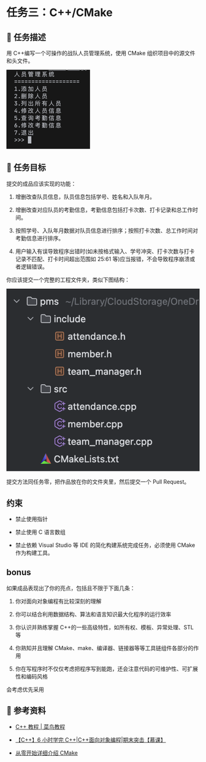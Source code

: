 # 任务三：C++/CMake

## 📃 任务描述

用 C++编写一个可操作的战队人员管理系统，使用 CMake 组织项目中的源文件和头文件。

![](./assets/2.png)

## 🎯 任务目标

提交的成品应该实现的功能：

1. 增删改查队员信息，队员信息包括学号、姓名和入队年月。

2. 增删改查对应队员的考勤信息，考勤信息包括打卡次数、打卡记录和总工作时间。

3. 按照学号、入队年月数据对队员信息进行排序；按照打卡次数、总工作时间对考勤信息进行排序。

4. 用户输入有误导致程序出错时(如未按格式输入、学号冲突、打卡次数与打卡记录不匹配、打卡时间超出范围如 25:61 等)应当报错，不会导致程序崩溃或者逻辑错误。

你应该提交一个完整的工程文件夹，类似下图结构：

![](./assets/1.png)

提交方法同任务零，把作品放在你的文件夹里，然后提交一个 Pull Request。

## 约束

- 禁止使用指针

- 禁止使用 C 语言数组

- 禁止依赖 Visual Studio 等 IDE 的简化构建系统完成任务，必须使用 CMake 作为构建工具。

## bonus

如果成品表现出了你的亮点，包括且不限于下面几条：

1. 你对面向对象编程有比较深刻的理解

2. 你可以结合利用数据结构、算法和语言知识最大化程序的运行效率

3. 你认识并熟练掌握 C++的一些高级特性，如所有权、模板、异常处理、STL 等

4. 你熟知并且理解 CMake、make、编译器、链接器等等工具链组件各部分的作用

5. 你在写程序时不仅仅考虑把程序写到能跑，还会注意代码的可维护性、可扩展性和编码风格

会考虑优先采用

## 🔗 参考资料

- [C++ 教程 | 菜鸟教程](https://www.runoob.com/cplusplus/cpp-tutorial.html)

- [【C++】6 小时学完 C++|C++面向对象编程|期末突击【慕课】](https://www.bilibili.com/video/BV1ZT4y1C7WR)

- [从零开始详细介绍 CMake](https://www.bilibili.com/video/BV1vR4y1u77h)

